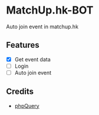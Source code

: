 # MatchUp.hk-BOT
Auto join event in matchup.hk

## Features
- [x] Get event data
- [ ] Login
- [ ] Auto join event

## Credits
- [phpQuery](https://github.com/TobiaszCudnik/phpquery)
